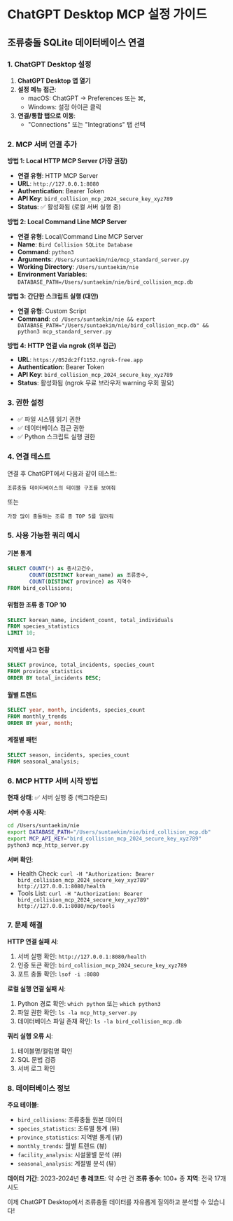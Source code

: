 # ChatGPT Desktop MCP 설정 가이드
## 조류충돌 SQLite 데이터베이스 연결

### 1. ChatGPT Desktop 설정

1. **ChatGPT Desktop 앱 열기**
2. **설정 메뉴 접근**:
   - macOS: ChatGPT → Preferences 또는 ⌘,
   - Windows: 설정 아이콘 클릭
3. **연결/통합 탭으로 이동**:
   - "Connections" 또는 "Integrations" 탭 선택

### 2. MCP 서버 연결 추가

**방법 1: Local HTTP MCP Server (가장 권장)**
- **연결 유형**: HTTP MCP Server
- **URL**: `http://127.0.0.1:8080`
- **Authentication**: Bearer Token
- **API Key**: `bird_collision_mcp_2024_secure_key_xyz789`
- **Status**: ✅ 활성화됨 (로컬 서버 실행 중)

**방법 2: Local Command Line MCP Server**
- **연결 유형**: Local/Command Line MCP Server
- **Name**: `Bird Collision SQLite Database`
- **Command**: `python3`
- **Arguments**: `/Users/suntaekim/nie/mcp_standard_server.py`
- **Working Directory**: `/Users/suntaekim/nie`
- **Environment Variables**: `DATABASE_PATH=/Users/suntaekim/nie/bird_collision_mcp.db`

**방법 3: 간단한 스크립트 실행 (대안)**
- **연결 유형**: Custom Script
- **Command**: `cd /Users/suntaekim/nie && export DATABASE_PATH="/Users/suntaekim/nie/bird_collision_mcp.db" && python3 mcp_standard_server.py`

**방법 4: HTTP 연결 via ngrok (외부 접근)**
- **URL**: `https://052dc2ff1152.ngrok-free.app`
- **Authentication**: Bearer Token
- **API Key**: `bird_collision_mcp_2024_secure_key_xyz789`
- **Status**: 활성화됨 (ngrok 무료 브라우저 warning 우회 필요)

### 3. 권한 설정
- ✅ 파일 시스템 읽기 권한
- ✅ 데이터베이스 접근 권한
- ✅ Python 스크립트 실행 권한

### 4. 연결 테스트

연결 후 ChatGPT에서 다음과 같이 테스트:

```
조류충돌 데이터베이스의 테이블 구조를 보여줘
```

또는

```
가장 많이 충돌하는 조류 종 TOP 5를 알려줘
```

### 5. 사용 가능한 쿼리 예시

#### 기본 통계
```sql
SELECT COUNT(*) as 총사고건수, 
       COUNT(DISTINCT korean_name) as 조류종수,
       COUNT(DISTINCT province) as 지역수
FROM bird_collisions;
```

#### 위험한 조류 종 TOP 10
```sql
SELECT korean_name, incident_count, total_individuals 
FROM species_statistics 
LIMIT 10;
```

#### 지역별 사고 현황
```sql
SELECT province, total_incidents, species_count 
FROM province_statistics 
ORDER BY total_incidents DESC;
```

#### 월별 트렌드
```sql
SELECT year, month, incidents, species_count 
FROM monthly_trends 
ORDER BY year, month;
```

#### 계절별 패턴
```sql
SELECT season, incidents, species_count 
FROM seasonal_analysis;
```

### 6. MCP HTTP 서버 시작 방법

**현재 상태**: ✅ 서버 실행 중 (백그라운드)

**서버 수동 시작**:
```bash
cd /Users/suntaekim/nie
export DATABASE_PATH="/Users/suntaekim/nie/bird_collision_mcp.db"
export MCP_API_KEY="bird_collision_mcp_2024_secure_key_xyz789"
python3 mcp_http_server.py
```

**서버 확인**:
- Health Check: `curl -H "Authorization: Bearer bird_collision_mcp_2024_secure_key_xyz789" http://127.0.0.1:8080/health`
- Tools List: `curl -H "Authorization: Bearer bird_collision_mcp_2024_secure_key_xyz789" http://127.0.0.1:8080/mcp/tools`

### 7. 문제 해결

**HTTP 연결 실패 시**:
1. 서버 실행 확인: `http://127.0.0.1:8080/health`
2. 인증 토큰 확인: `bird_collision_mcp_2024_secure_key_xyz789`
3. 포트 충돌 확인: `lsof -i :8080`

**로컬 실행 연결 실패 시**:
1. Python 경로 확인: `which python` 또는 `which python3`
2. 파일 권한 확인: `ls -la mcp_http_server.py`
3. 데이터베이스 파일 존재 확인: `ls -la bird_collision_mcp.db`

**쿼리 실행 오류 시**:
1. 테이블명/컬럼명 확인
2. SQL 문법 검증
3. 서버 로그 확인

### 8. 데이터베이스 정보

**주요 테이블**:
- `bird_collisions`: 조류충돌 원본 데이터
- `species_statistics`: 조류별 통계 (뷰)
- `province_statistics`: 지역별 통계 (뷰)
- `monthly_trends`: 월별 트렌드 (뷰)
- `facility_analysis`: 시설물별 분석 (뷰)
- `seasonal_analysis`: 계절별 분석 (뷰)

**데이터 기간**: 2023-2024년
**총 레코드**: 약 수만 건
**조류 종수**: 100+ 종
**지역**: 전국 17개 시도

이제 ChatGPT Desktop에서 조류충돌 데이터를 자유롭게 질의하고 분석할 수 있습니다!
